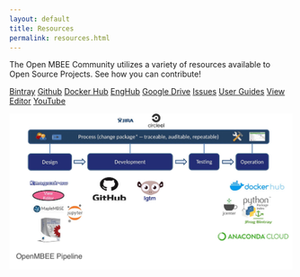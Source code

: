 ```yaml
---
layout: default
title: Resources
permalink: resources.html
---
```


The Open MBEE Community utilizes a variety of resources available to Open Source Projects. See how you can contribute!


<a href="https://bintray.com/openmbee" target="_blank">Bintray</a>
<a href="https://github.com/Open-MBEE" target="_blank">Github</a>
<a href="https://hub.docker.com/u/openmbee" target="_blank">Docker Hub</a>
<a
   href="https://github.com/Open-MBEE/open-mbee.github.io/wiki/OpenMBEE-public-server-information" target="_blank">EngHub</a>
<a href="https://drive.google.com/drive/folders/1-0gZYOUMf-ht56co9OumzvWxhS2C90rC" target="_blank">Google Drive</a>
<a href="http://jira.openmbee.org" target="_blank">Issues</a>
<a
   href="https://github.com/Open-MBEE/open-mbee.github.io/wiki/OpenMBEE-documentation" target="_blank">User Guides</a>
<a href="https://mms.openmbee.org" target="_blank">View Editor</a>
<a href="https://www.youtube.com/channel/UCC4Ucy6P86ozz3pT01H7fmA" target="_blank">YouTube</a>


<img class="img-fluid" src="images/pipeline.jpg">